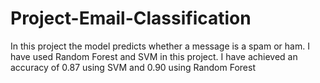 # Project-Email-Classification
In this project the model predicts whether a message is a spam or ham. I have used Random Forest and SVM in this project. I have achieved an accuracy of 0.87 using SVM and 0.90 using Random Forest
